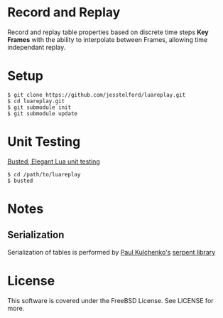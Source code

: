 # Record and Replay

Record and replay table properties based on discrete time steps __Key Frames__
with the ability to interpolate between Frames, allowing time independant
replay.

# Setup

    $ git clone https://github.com/jesstelford/luareplay.git
    $ cd luareplay.git
    $ git submodule init
    $ git submodule update

# Unit Testing

[Busted, Elegant Lua unit testing](http://olivinelabs.com/busted/)

    $ cd /path/to/luareplay
    $ busted

# Notes

## Serialization

Serialization of tables is performed by [Paul Kulchenko's](http://notebook.kulchenko.com/) [serpent library](https://github.com/pkulchenko/serpent)

# License

This software is covered under the FreeBSD License. See LICENSE for more.
